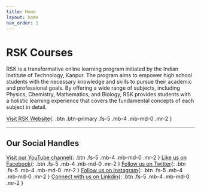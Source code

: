 ```yaml
---
title: Home
layout: home
nav_order: 1
---
```


# RSK Courses
RSK is a transformative online learning program initiated by the Indian Institute of Technology, Kanpur. The program aims to empower high school students with the necessary knowledge and skills to pursue their academic and professional goals. By offering a wide range of subjects, including Physics, Chemistry, Mathematics, and Biology, RSK provides students with a holistic learning experience that covers the fundamental concepts of each subject in detail.

[Visit RSK Website](https://rsk.iitk.ac.in/){: .btn .btn-primary .fs-5 .mb-4 .mb-md-0 .mr-2 }

---

## Our Social Handles

[Visit our YouTube channel](https://www.youtube.com/channel/UC9W-g7OmLrF-jpF01Q2nPcw){: .btn .fs-5 .mb-4 .mb-md-0 .mr-2 }
[Like us on Facebook](https://www.facebook.com/iitkanpur){: .btn .fs-5 .mb-4 .mb-md-0 .mr-2 }
[Follow us on Twitter](https://twitter.com/IITKanpur){: .btn .fs-5 .mb-4 .mb-md-0 .mr-2 }
[Follow us on Instagram](https://www.instagram.com/iitkanpur){: .btn .fs-5 .mb-4 .mb-md-0 .mr-2 }
[Connect with us on Linkdin](https://www.linkedin.com/iitkanpur/){: .btn .fs-5 .mb-4 .mb-md-0 .mr-2 }

<!-- 
### Small image

![](../../assets/images/small-image.jpg)

### Large image

![](../../assets/images/large-image.jpg)
 -->
